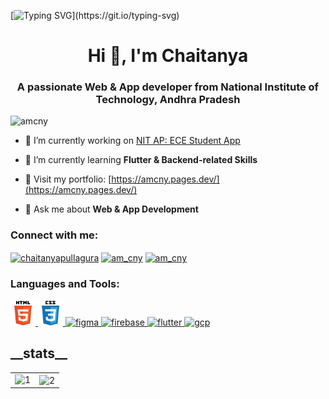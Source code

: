 
[![Typing SVG](https://readme-typing-svg.demolab.com?font=Pacifico&size=30&pause=1000&vCenter=true&width=435&lines=Hello%2C+There!+%F0%9F%91%8B;This+is+Chaitanya;Nice+to+meet+you!)](https://git.io/typing-svg)

<h1 align="center">Hi 👋, I'm Chaitanya</h1>
<h3 align="center">A passionate Web & App developer from National Institute of Technology, Andhra Pradesh</h3>

<p align="left"> <img src="https://komarev.com/ghpvc/?username=amcny&label=Profile%20views&color=0e75b6&style=flat" alt="amcny" /> </p>

- 🔭 I’m currently working on [NIT AP: ECE Student App](https://www.linkedin.com/posts/chaitanyapullagura_exciting-announcement-introducing-activity-7093802000559083520-obKU?utm_source=share&utm_medium=member_android)

- 🌱 I’m currently learning **Flutter & Backend-related Skills**

- 👤 Visit my portfolio: [https://amcny.pages.dev/](https://amcny.pages.dev/)

- 💬 Ask me about **Web & App Development**

<h3 align="left">Connect with me:</h3>
<p align="left">
<a href="https://linkedin.com/in/chaitanyapullagura" target="blank"><img align="center" src="https://raw.githubusercontent.com/rahuldkjain/github-profile-readme-generator/master/src/images/icons/Social/linked-in-alt.svg" alt="chaitanyapullagura" height="30" width="40" /></a>
<a href="https://instagram.com/am_cny" target="blank"><img align="center" src="https://raw.githubusercontent.com/rahuldkjain/github-profile-readme-generator/master/src/images/icons/Social/instagram.svg" alt="am_cny" height="30" width="40" /></a>
<a href="https://twitter.com/am_cny" target="blank"><img align="center" src="https://raw.githubusercontent.com/rahuldkjain/github-profile-readme-generator/master/src/images/icons/Social/twitter.svg" alt="am_cny" height="30" width="40" /></a>
</p>

<h3 align="left">Languages and Tools:</h3>
<p align="left"> <a href="https://www.w3.org/html/" target="_blank" rel="noreferrer"> <img src="https://raw.githubusercontent.com/devicons/devicon/master/icons/html5/html5-original-wordmark.svg" alt="html5" width="40" height="40"/> </a> <a href="https://www.w3schools.com/css/" target="_blank" rel="noreferrer"> <img src="https://raw.githubusercontent.com/devicons/devicon/master/icons/css3/css3-original-wordmark.svg" alt="css3" width="40" height="40"/> </a> <a href="https://www.figma.com/" target="_blank" rel="noreferrer"> <img src="https://www.vectorlogo.zone/logos/figma/figma-icon.svg" alt="figma" width="40" height="40"/> </a> <a href="https://firebase.google.com/" target="_blank" rel="noreferrer"> <img src="https://www.vectorlogo.zone/logos/firebase/firebase-icon.svg" alt="firebase" width="40" height="40"/> </a> <a href="https://flutter.dev" target="_blank" rel="noreferrer"> <img src="https://www.vectorlogo.zone/logos/flutterio/flutterio-icon.svg" alt="flutter" width="40" height="40"/> </a> <a href="https://cloud.google.com" target="_blank" rel="noreferrer"> <img src="https://www.vectorlogo.zone/logos/google_cloud/google_cloud-icon.svg" alt="gcp" width="40" height="40"/> </a> </p>

## \_\_stats__

<table>
  <tr>
    <td><img src="https://github-readme-stats.vercel.app/api?username=amcny&show_icons=true&locale=en&theme=tokyonight&title_color=9c38ff"  display=block width=100% height=auto alt="1"></td>
    <td><img src="https://github-readme-stats.vercel.app/api/top-langs?username=amcny&layout=compact&show_icons=true&locale=en&theme=tokyonight&title_color=9c38ff&hide=jupyter%20notebook"  display=block height=190 align="center" alt="2"></td>
   </tr>
</table>
